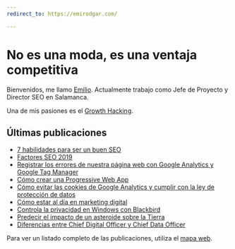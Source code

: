 ```yaml
---
redirect_to: https://emirodgar.com/

---
```

# No es una moda, es una ventaja competitiva

Bienvenidos, me llamo <a href="https://emirodgar.com">Emilio</a>. Actualmente trabajo como Jefe de Proyecto y Director SEO en Salamanca. 

Una de mis pasiones es el <a href="https://emirodgar.es">Growth Hacking</a>.

<h2>Últimas publicaciones</h2>

- [7 habilidades para ser un buen SEO](marketing-digital/7-habilidades-buen-seo)
- [Factores SEO 2019](marketing-digital/factores-seo-2019)
- [Registrar los errores de nuestra página web con Google Analytics y Google Tag Manager](marketing-digital/registrar-errores-web-con-google-analytics-tag-manager.md)
- [Cómo crear una Progressive Web App](tecnologia/como-crear-una-progressive-web-app.md)
- [Cómo evitar las cookies de Google Analytics y cumplir con la ley de protección de datos](marketing-digital/como-evitar-cookies-google-analytics-cumplir-ley-proteccion-datos)
- [Cómo estar al día en marketing digital](marketing-digital/como-estar-al-dia-en-marketing-digital)
- [Controla la privacidad en Windows con Blackbird](tecnologia/controla-la-privacidad-en-windows-con-blackbird)
- [Predecir el impacto de un asteroide sobre la Tierra](tecnologia/predecir-impacto-de-asteroide-en-la-tierra)
- [Diferencias entre Chief Digital Officer y Chief Data Officer](estrategia/diferencia-chief-data-officer-chief-digital-officer)


Para ver un listado completo de las publicaciones, utiliza el [mapa web](mapa-web).

<!--stackedit_data:
eyJoaXN0b3J5IjpbLTIwNzAyMjM0NTksOTIzNjY3MDA3LC0zNz
g2MzgwMTcsMTkzOTM2MDgzMSwxMTMzMDA4Njg5XX0=
-->
